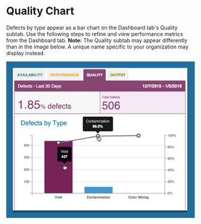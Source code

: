 # Quality Chart

  Defects by type appear as a bar chart on the Dashboard tab's Quality subtab. Use the following steps to refine and view performance metrics from the Dashboard tab.
   **Note:** The Quality subtab may appear differently than in the image below. A unique name specific to your organization may display instead.
  
  
  ![](qualityChart.png)
  
